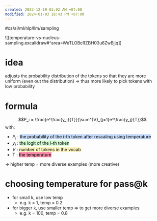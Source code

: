 ```yaml
---
created: 2023-12-19 03:02 AM +07:00
modified: 2024-01-03 18:43 PM +07:00
---
```

#cs/ai/ml/nlp/llm/sampling

![[temperature-vs-nucleus-sampling.excalidraw#^area=WeTLOBcRZBH03u6ZwBjjq]]

# idea
adjusts the probability distribution of the tokens so that they are more uniform (even out the distribution)
-> thus more likely to pick tokens with low probability 

# formula
$$P_i = \frac{e^\frac{y_i}{T}}{\sum^{V}_{j=1}e^\frac{y_j}{T}}$$
with:
- $P_i$ : <mark style="background: #ADCCFFA6;">the probability of the i-th token after rescaling using temperature </mark>
- $y_i$ : <mark style="background: #BBFABBA6;"> the logit of the i-th token</mark>
- $V$ : <mark style="background: #FFF3A3A6;">number of tokens in the vocab</mark>
- T : <mark style="background: #FF5582A6;">the temperature</mark>

-> higher temp = more diverse examples (more creative)

# choosing temperature for pass@k
- for small k, use low temp 
	- e.g. k = 1, temp = 0.2
- for bigger k, use smaller temp => to get more diverse examples
	- e.g. k = 100, temp = 0.8